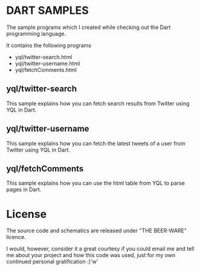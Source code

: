 DART SAMPLES
============

The sample programs which I created while checking out the Dart programming language.

It contains the following programs

 - yql/twitter-search.html
 - yql/twitter-username.html
 - yql/fetchComments.html


yql/twitter-search
-------------

This sample explains how you can fetch search results from Twitter using YQL in Dart.

yql/twitter-username
-------------

This sample explains how you can fetch the latest tweets of a user from Twitter using YQL in Dart.

yql/fetchComments
-------------

This sample explains how you can use the html table from YQL to parse pages in Dart.

License
================

The source code and schematics are released under "THE BEER-WARE" licence.

I would, however, consider it a great courtesy if you could email me and tell me about your project and how this code was used, just for my own continued personal gratification :)'w'
